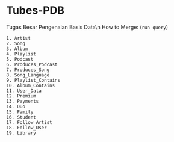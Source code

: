 # Tubes-PDB
Tugas Besar Pengenalan Basis Data\n
How to Merge: (`run query`)
```
1. Artist
2. Song
3. Album
4. Playlist
5. Podcast
6. Produces_Podcast
7. Produces_Song
8. Song_Language
9. Playlist_Contains
10. Album_Contains
11. User_Data
12. Premium
13. Payments
14. Duo
15. Family
16. Student
17. Follow_Artist
18. Follow_User
19. Library
```
